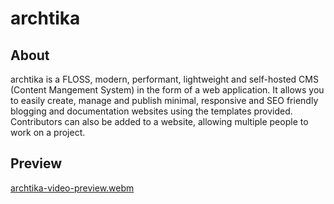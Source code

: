 # archtika

## About
  
archtika is a FLOSS, modern, performant, lightweight and self-hosted CMS (Content Mangement System) in the form of a web application. It allows you to easily create, manage and publish minimal, responsive and SEO friendly blogging and documentation websites using the templates provided. Contributors can also be added to a website, allowing multiple people to work on a project.

## Preview

[archtika-video-preview.webm](https://github.com/user-attachments/assets/7a43931c-6d9e-484a-8238-29e3d9bfb603)
